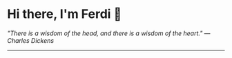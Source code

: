 <h1>Hi there, I'm Ferdi 👋</h1>

<p><em>
  "There is a wisdom of the head, and there is a wisdom of the heart." — Charles Dickens
</em></p>

---
